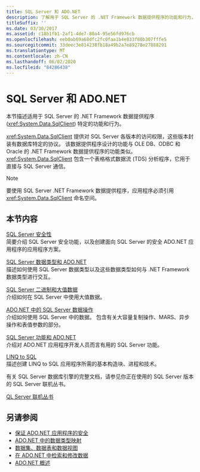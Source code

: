 ```yaml
---
title: SQL Server 和 ADO.NET
description: 了解用于 SQL Server 的 .NET Framework 数据提供程序的功能和行为，用于封装特定于数据库的协议。
titleSuffix: ''
ms.date: 03/30/2017
ms.assetid: c18b1fb1-2af1-4de7-80a4-95e56fd976cb
ms.openlocfilehash: eeb0ab69a68dfc2fc0faa1b4e833f80b307fffe5
ms.sourcegitcommit: 33deec3e814238fb18a49b2a7e89278e27888291
ms.translationtype: MT
ms.contentlocale: zh-CN
ms.lasthandoff: 06/02/2020
ms.locfileid: "84286438"
---
```

# <a name="sql-server-and-adonet"></a>SQL Server 和 ADO.NET
本节描述适用于 SQL Server 的 .NET Framework 数据提供程序 (<xref:System.Data.SqlClient>) 特定的功能和行为。  
  
 <xref:System.Data.SqlClient> 提供对 SQL Server 各版本的访问权限，这些版本封装有数据库特定的协议。 该数据提供程序设计的功能与 OLE DB、ODBC 和 Oracle 的 .NET Framework 数据提供程序的功能类似。 <xref:System.Data.SqlClient> 包含一个表格格式数据流 (TDS) 分析程序，它用于直接与 SQL Server 通信。  
  
> [!NOTE]
> 要使用 SQL Server .NET Framework 数据提供程序，应用程序必须引用 <xref:System.Data.SqlClient> 命名空间。  
  
## <a name="in-this-section"></a>本节内容  
 [SQL Server 安全性](sql-server-security.md)  
 简要介绍 SQL Server 安全功能，以及创建面向 SQL Server 的安全 ADO.NET 应用程序的应用程序方案。  
  
 [SQL Server 数据类型和 ADO.NET](sql-server-data-types.md)  
 描述如何使用 SQL Server 数据类型以及这些数据类型如何与 .NET Framework 数据类型进行交互。  
  
 [SQL Server 二进制和大值数据](sql-server-binary-and-large-value-data.md)  
 介绍如何在 SQL Server 中使用大值数据。  
  
 [ADO.NET 中的 SQL Server 数据操作](sql-server-data-operations.md)  
 介绍如何使用 SQL Server 中的数据。 包含有关大容量复制操作、MARS、异步操作和表值参数的部分。  
  
 [SQL Server 功能和 ADO.NET](sql-server-features-and-adonet.md)  
 介绍对 ADO.NET 应用程序开发人员而言有用的 SQL Server 功能。  
  
 [LINQ to SQL](./linq/index.md)  
 描述创建 LINQ to SQL 应用程序所需的基本构造块、进程和技术。  
  
 有关 SQL Server 数据库引擎的完整文档，请参见你正在使用的 SQL Server 版本的 SQL Server 联机丛书。  
  
 [QL Server 联机丛书](/sql/sql-server/sql-server-technical-documentation)  
  
## <a name="see-also"></a>另请参阅

- [保证 ADO.NET 应用程序的安全](../securing-ado-net-applications.md)
- [ADO.NET 中的数据类型映射](../data-type-mappings-in-ado-net.md)
- [数据集、数据表和数据视图](../dataset-datatable-dataview/index.md)
- [在 ADO.NET 中检索和修改数据](../retrieving-and-modifying-data.md)
- [ADO.NET 概述](../ado-net-overview.md)
